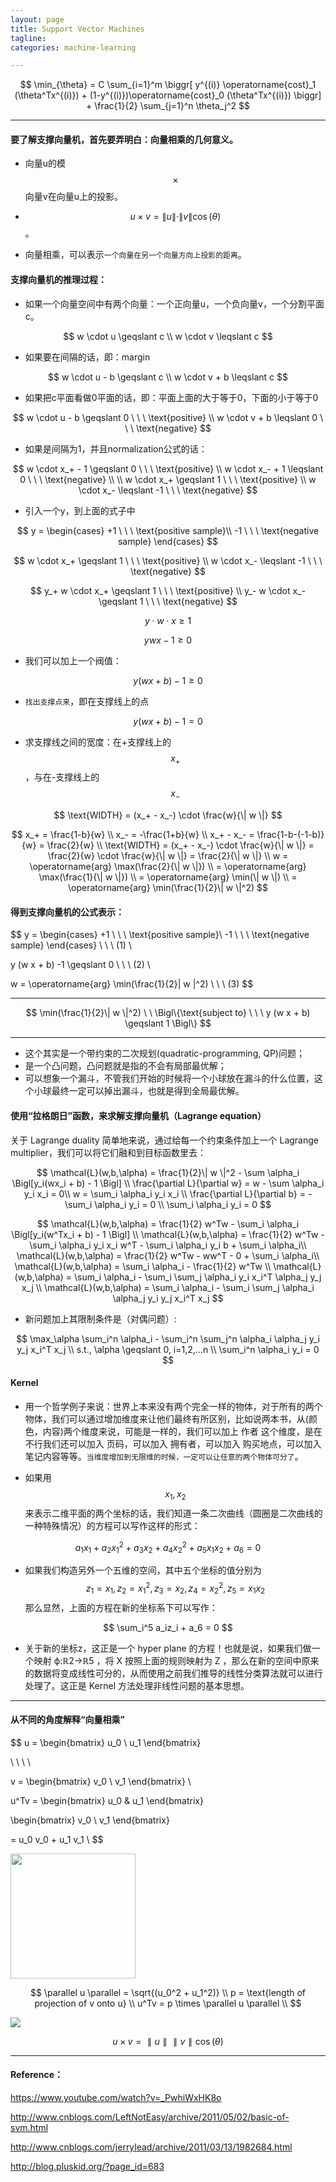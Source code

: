 ```yaml
---
layout: page
title: Support Vector Machines
tagline:
categories: machine-learning

---
```


$$
\min_{\theta} = C \sum_{i=1}^m \biggr[ y^{(i)} \operatorname{cost}_1 (\theta^Tx^{(i)}) + (1-y^{(i)})\operatorname{cost}_0 (\theta^Tx^{(i)}) \biggr] + \frac{1}{2} \sum_{j=1}^n \theta_j^2
$$

---

#### 要了解支撑向量机，首先要弄明白：向量相乘的几何意义。

- 向量u的模 $$\times$$ 向量v在向量u上的投影。
- $$u \times v = \| u \| \cdot \| v \| \cos(\theta)$$。

- 向量相乘，可以表示`一个向量在另一个向量方向上投影的距离`。


#### 支撑向量机的推理过程：

- 如果一个向量空间中有两个向量：一个正向量u，一个负向量v，一个分割平面c。

$$
w \cdot u \geqslant c \\
w \cdot v \leqslant c
$$

- 如果要在间隔的话，即：margin

$$
w \cdot u - b \geqslant c \\
w \cdot v + b \leqslant c
$$

- 如果把c平面看做0平面的话，即：平面上面的大于等于0，下面的小于等于0

$$
w \cdot u - b \geqslant 0 \ \ \ \text{positive} \\
w \cdot v + b \leqslant 0 \ \ \ \text{negative}
$$

- 如果是间隔为1，并且normalization公式的话：

$$
w \cdot x_+ - 1 \geqslant 0 \ \ \ \text{positive} \\
w \cdot x_- + 1 \leqslant 0 \ \ \ \text{negative} \\
\\
w \cdot x_+ \geqslant 1 \ \ \ \text{positive} \\
w \cdot x_- \leqslant -1 \ \ \ \text{negative}
$$

- 引入一个y，到上面的式子中

$$
y =
\begin{cases}
+1 \ \ \ \text{positive sample}\\
-1 \ \ \ \text{negative sample}
\end{cases}
$$

$$
w \cdot x_+ \geqslant 1 \ \ \ \text{positive} \\
w \cdot x_- \leqslant -1 \ \ \ \text{negative}
$$

$$
y_+ w \cdot x_+ \geqslant 1 \ \ \ \text{positive} \\
y_- w \cdot x_- \geqslant 1 \ \ \ \text{negative}
$$

$$
y \cdot w \cdot x \geqslant 1
$$

$$
y w x -1 \geqslant 0
$$

- 我们可以加上一个阀值：

$$
y (w x + b)  -1 \geqslant 0
$$

- `找出支撑点来`，即在支撑线上的点

$$
y (w x + b)  -1 = 0
$$

- 求支撑线之间的宽度：在+支撑线上的$$x_+$$，与在-支撑线上的$$x_-$$

$$
\text{WIDTH} =  (x_+ - x_-) \cdot \frac{w}{\| w \|}
$$

$$
x_+ = \frac{1-b}{w} \\
x_- = -\frac{1+b}{w} \\
x_+ - x_- = \frac{1-b-(-1-b)}{w} = \frac{2}{w} \\
\text{WIDTH} =  (x_+ - x_-) \cdot \frac{w}{\| w \|} = \frac{2}{w} \cdot \frac{w}{\| w \|}  = \frac{2}{\| w \|} \\
w = \operatorname{arg} \max(\frac{2}{\| w \|}) \\
= \operatorname{arg} \max(\frac{1}{\| w \|}) \\
= \operatorname{arg} \min(\| w \|) \\
= \operatorname{arg} \min(\frac{1}{2}\| w \|^2)
$$

#### 得到支撑向量机的公式表示：

$$
y =
\begin{cases}
+1 \ \ \ \text{positive sample}\\
-1 \ \ \ \text{negative sample}
\end{cases}
\ \ \ (1) \\

y (w x + b)  -1 \geqslant 0
\ \ \ (2) \\

w = \operatorname{arg} \min(\frac{1}{2}\| w \|^2)
\ \ \ (3)
$$

---

$$
\min(\frac{1}{2}\| w \|^2) \ \  \Bigl\{\text{subject to} \ \ \ y (w x + b) \geqslant 1 \Bigl\}
$$

---

- 这个其实是一个带约束的二次规划(quadratic-programming, QP)问题；
- 是一个凸问题，凸问题就是指的不会有局部最优解；
- 可以想象一个漏斗，不管我们开始的时候将一个小球放在漏斗的什么位置，这个小球最终一定可以掉出漏斗，也就是得到全局最优解。

#### 使用“拉格朗日”函数，来求解支撑向量机（Lagrange equation）

关于 Lagrange duality 简单地来说，通过给每一个约束条件加上一个 Lagrange multiplier，我们可以将它们融和到目标函数里去：

$$
\mathcal{L}(w,b,\alpha) = \frac{1}{2}\| w \|^2 - \sum \alpha_i \Bigl[y_i(wx_i + b) - 1 \Bigl] \\
\frac{\partial L}{\partial w} = w - \sum \alpha_i y_i x_i = 0\\
w = \sum_i \alpha_i y_i x_i \\
\frac{\partial L}{\partial b} = - \sum_i \alpha_i y_i = 0 \\
\sum_i \alpha_i y_i = 0
$$

$$
\mathcal{L}(w,b,\alpha) = \frac{1}{2} w^Tw - \sum_i \alpha_i \Bigl[y_i(w^Tx_i + b) - 1 \Bigl] \\
\mathcal{L}(w,b,\alpha) = \frac{1}{2} w^Tw - \sum_i \alpha_i y_i x_i w^T - \sum_i \alpha_i y_i b + \sum_i \alpha_i\\
\mathcal{L}(w,b,\alpha) = \frac{1}{2} w^Tw - ww^T - 0 + \sum_i \alpha_i\\
\mathcal{L}(w,b,\alpha) = \sum_i \alpha_i - \frac{1}{2} w^Tw \\
\mathcal{L}(w,b,\alpha) = \sum_i \alpha_i - \sum_i \sum_j \alpha_i y_i x_i^T  \alpha_j y_j x_j \\
\mathcal{L}(w,b,\alpha) = \sum_i \alpha_i - \sum_i \sum_j \alpha_i \alpha_j y_i y_j x_i^T x_j
$$

- 新问题加上其限制条件是（对偶问题）:

$$
\max_\alpha \sum_i^n \alpha_i - \sum_i^n \sum_j^n \alpha_i \alpha_j y_i y_j x_i^T x_j \\
s.t., \alpha \geqslant 0, i=1,2,...n \\
\sum_i^n \alpha_i y_i = 0
$$


#### Kernel

- 用一个哲学例子来说：世界上本来没有两个完全一样的物体，对于所有的两个物体，我们可以通过增加维度来让他们最终有所区别，比如说两本书，从(颜色，内容)两个维度来说，可能是一样的，我们可以加上 作者 这个维度，是在不行我们还可以加入 页码，可以加入 拥有者，可以加入 购买地点，可以加入 笔记内容等等。`当维度增加到无限维的时候，一定可以让任意的两个物体可分了`。

- 如果用 $$x_1,x_2$$ 来表示二维平面的两个坐标的话，我们知道一条二次曲线（圆圈是二次曲线的一种特殊情况）的方程可以写作这样的形式：

$$
a_1x_1 + a_2x_1^2 + a_3x_2+a_4x_2^2+a_5x_1x_2+a_6 = 0
$$

- 如果我们构造另外一个五维的空间，其中五个坐标的值分别为 $$ z_1=x_1, z_2=x_1^2, z_3=x_2, z_4=x_2^2, z_5=x_1x_2 $$ 那么显然，上面的方程在新的坐标系下可以写作：

$$
\sum_i^5 a_iz_i + a_6 = 0
$$

- 关于新的坐标z，这正是一个 hyper plane 的方程！也就是说，如果我们做一个映射 ϕ:ℝ2→ℝ5 ，将 X 按照上面的规则映射为 Z ，那么在新的空间中原来的数据将变成线性可分的，从而使用之前我们推导的线性分类算法就可以进行处理了。这正是 Kernel 方法处理非线性问题的基本思想。

---

#### 从不同的角度解释“向量相乘”

$$
u =
\begin{bmatrix}
u_0 \\
u_1
\end{bmatrix}

\ \ \ \

v =
\begin{bmatrix}
v_0 \\
v_1
\end{bmatrix} \\

u^Tv =
\begin{bmatrix}
u_0 & u_1
\end{bmatrix}

\begin{bmatrix}
v_0 \\
v_1
\end{bmatrix}

= u_0 v_0 + u_1 v_1 \\
$$

<img height="200px" src="https://upload.wikimedia.org/wikipedia/commons/thumb/3/3e/Dot_Product.svg/2000px-Dot_Product.svg.png" />

$$
\parallel u \parallel = \sqrt{(u_0^2 + u_1^2)} \\
p = \text{length of projection of v onto u} \\
u^Tv = p \times \parallel u \parallel \\
$$

<img src="http://cdn1.askiitians.com/Images/2014108-144310695-8606-dot-product-image.PNG" />


$$
u \times v = \parallel u \parallel \parallel v \parallel \cos(\theta)
$$

---

#### Reference：

https://www.youtube.com/watch?v=_PwhiWxHK8o

http://www.cnblogs.com/LeftNotEasy/archive/2011/05/02/basic-of-svm.html

http://www.cnblogs.com/jerrylead/archive/2011/03/13/1982684.html

http://blog.pluskid.org/?page_id=683
